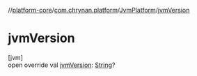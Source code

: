 //[platform-core](../../../index.md)/[com.chrynan.platform](../index.md)/[JvmPlatform](index.md)/[jvmVersion](jvm-version.md)

# jvmVersion

[jvm]\
open override val [jvmVersion](jvm-version.md): [String](https://kotlinlang.org/api/latest/jvm/stdlib/kotlin/-string/index.html)?
